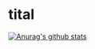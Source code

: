 # tital
[![Anurag's github stats](https://github-readme-stats.vercel.app/api?username=JackeyGuo)](https://github.com/anuraghazra/github-readme-stats)
